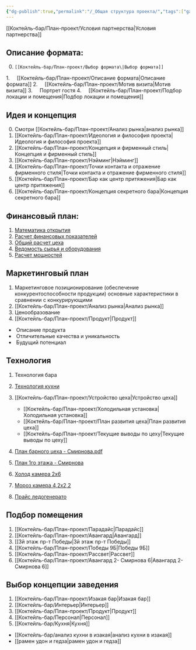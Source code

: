 ```yaml
---
{"dg-publish":true,"permalink":"/_Общая структура проекта/","tags":["gardenEntry"]}
---
```


[[Коктейль-бар/План-проект/Условия партнерства\|Условия партнерства]]

## Описание формата:

0.     [[Коктейль-бар/План-проект/Выбор формата\|Выбор формата]]
1.     [[Коктейль-бар/План-проект/Описание формата\|Описание формата]]
2.     [[Коктейль-бар/План-проект/Мотив визита\|Мотив визита]]
3.     Портрет гостя
4.     [[Коктейль-бар/План-проект/Подбор локации и помещения\|Подбор локации и помещения]]

## Идея и концепция 

0. Смотри [[Коктейль-бар/План-проект/Анализ рынка\|анализ рынка]]
1. [[Коктейль-бар/План-проект/Идеология и философия проекта\|Идеология и философия проекта]]
2. [[Коктейль-бар/План-проект/Концепция и фирменный стиль\|Концепция и фирменный стиль]]
3. [[Коктейль-бар/План-проект/Нэйминг\|Нэйминг]]
4. [[Коктейль-бар/План-проект/Точки контакта и отражение фирменного стиля\|Точки контакта и отражение фирменного стиля]]
5. [[Коктейль-бар/План-проект/Бар как центр притяжения\|Бар как центр притяжения]]
6. [[Коктейль-бар/План-проект/Концепция секретного бара\|Концепция секретного бара]]
## Финансовый план:

1. [Математика открытия](https://docs.google.com/spreadsheets/d/1awLHNc4imWUkSM_oPhgpkShmUIouMr88/edit?usp=sharing&ouid=103697684513084613385&rtpof=true&sd=true)
2. [Расчет финансовых показателей](https://docs.google.com/spreadsheets/d/1bIDLVI-u3QF0alYG2VZGFC25aezTvB0_/edit?usp=drive_link&ouid=103697684513084613385&rtpof=true&sd=true)
3. [Общий расчет цеха](https://docs.google.com/spreadsheets/d/1BsyLuml2RTwvKsO3erEfeiiftMl7z208yB8y2uWrHJw/edit?usp=sharing)
4. [Ведомость сырья и оборудования](https://docs.google.com/spreadsheets/d/10EfBGhjFO0EwEH1dVytA99crVmOnaoQ7DzDulCQcpjQ/edit?usp=sharing)
5. [Расчет мощностей](https://docs.google.com/spreadsheets/d/19CwEvqA8kjw82Eh_yuAhK6rjQ3_YnVyM/edit?usp=drive_link&ouid=103697684513084613385&rtpof=true&sd=true)

## Маркетинговый план

1. Маркетинговое позиционирование (обеспечение конкурентоспособности продукции) основные характеристики в сравнении с конкурирующими
2. [[Коктейль-бар/План-проект/Анализ рынка\|Анализ рынка]]
3. Ценообразование  
4. [[Коктейль-бар/План-проект/Продукт\|Продукт]] 
-  Описание продукта
-  Отличительные качества и уникальность
-  Будущий потенциал

## Технология

1. Технология бара 
2. [Технология кухни](https://docs.google.com/spreadsheets/d/1xQdlrKBx9UhlQTIHLh3zUeRqFLwO8016/edit?usp=drive_link&ouid=103697684513084613385&rtpof=true&sd=true)
3. [[Коктейль-бар/План-проект/Устройство цеха\|Устройство цеха]]
	- [[Коктейль-бар/План-проект/Холодильная установка\|Холодильная установка]]
	- [[Коктейль-бар/План-проект/План развития цеха\|План развития цеха]]
	- [[Коктейль-бар/План-проект/Текущие выводы по цеху\|Текущие выводы по цеху]]

1. [План барного цеха - Смирнова.pdf](https://www.dropbox.com/scl/fi/76bjs4bj1hcycyutby6qi/.pdf?rlkey=8htfxqejyun4u0ovqqaxcjnif&dl=0)
2. [План 1го этажа - Смирнова](https://www.dropbox.com/scl/fi/w4jlp9e7kviavd4543y1m/.pdf?rlkey=6dndqv3wtwnewh01h0nt80t0d&dl=0)
3. [Холод камера 2х6](https://www.dropbox.com/scl/fi/264b1kq9ltqq59h09dn95/2-6.pdf?rlkey=nvmqi8qek373oghio80zsisqq&dl=0) 
4. [Мороз камера 4,2х2,2](https://www.dropbox.com/scl/fi/jzmtdeeaulmvdv8roo8m7/4-2.pdf?rlkey=ab7t60zm8mvae2eu7l3zob03d&dl=0)
5. [Прайс ледогенерато](https://docs.google.com/spreadsheets/d/1ErEnlNi9zxXSWXrD_6-skKCX6LTV7qFq/edit?usp=drive_link&ouid=103697684513084613385&rtpof=true&sd=true)
## Подбор помещения

1. [[Коктейль-бар/План-проект/Парадайс\|Парадайс]]
2. [[Коктейль-бар/План-проект/Авангард\|Авангард]]
3. [[3й этаж пр-т Победы\|3й этаж пр-т Победы]]
4. [[Коктейль-бар/План-проект/Победы 9Б\|Победы 9Б]]
5. [[Коктейль-бар/План-проект/Рассвет\|Рассвет]]
6. [[Коктейль-бар/План-проект/Авангард 2- Смирнова 6\|Авангард 2- Смирнова 6]]

## Выбор концепции заведения

1. [[Коктейль-бар/План-проект/Изакая бар\|Изакая бар]]
2. [[Коктейль-бар/Интерьер\|Интерьер]]
3. [[Коктейль-бар/План-проект/Продукт\|Продукт]]
4. [[Коктейль-бар/Персонал\|Персонал]]
5. [[Коктейль-бар/Кухня\|Кухня]] 
  - [[Коктейль-бар/анализ кухни в изакая\|анализ кухни в изакая]] 
  - [[рамен удон и гедза\|рамен удон и гедза]]



